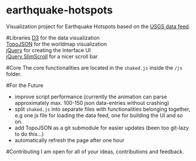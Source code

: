 # earthquake-hotspots
Visualization project for Earthquake Hotspots based on the [USGS data feed](http://earthquake.usgs.gov/earthquakes/feed/).

#Libraries
[D3](http://d3js.org) for the data visualization  
[TopoJSON](https://github.com/mbostock/topojson) for the worldmap visualization  
[jQuery](https://jquery.com/) for creating the Interface UI  
[jQuery SlimScroll](https://github.com/rochal/jQuery-slimScroll) for a nicer scroll bar

#Core
The core functionalities are located in the `shaked.js` inside the `/js` folder.  

#For the Future
- improve script performance (currently the animation can parse approximately max. 100-150 json data-entries without crashing)
- split `shaked.js` into separate files with functionalities belonging together, e.g one js file for loading the data feed, one for building the UI and so on.
- add TopoJSON as a git submodule for easier updates (been too git-lazy to do this...)  
- automatically refresh the page after one hour 

#Contributing
I am open for all of your ideas, contributions and feedback.

